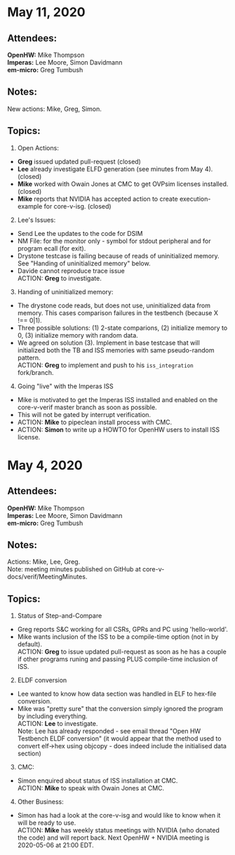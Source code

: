 May 11, 2020
============

Attendees:
----------

**OpenHW:** Mike Thompson<br>
**Imperas:** Lee Moore, Simon Davidmann<br>
**em-micro:** Greg Tumbush

Notes:
------

New actions: Mike, Greg, Simon.<br>

Topics:
-------

1. Open Actions:

- **Greg** issued updated pull-request (closed)
- **Lee** already investigate ELFD generation (see minutes from May 4). (closed)
- **Mike** worked with Owain Jones at CMC to get OVPsim licenses installed. (closed)
- **Mike** reports that NVIDIA has accepted action to create execution-example for core-v-isg. (closed)


2. Lee's Issues:

- Send Lee the updates to the code for DSIM
- NM File: for the monitor only - symbol for stdout peripheral and for program ecall (for exit).
- Drystone testcase is failing because of reads of uninitialized memory.  See "Handing of uninitialized memory" below.
- Davide cannot reproduce trace issue<br>
ACTION: **Greg** to investigate.

3. Handing of uninitialized memory:

- The drystone code reads, but does not use, uninitialized data from memory.  This cases comparison
failures in the testbench (because X !== 0|1).
- Three possible solutions: (1) 2-state comparions, (2) initialize memory to 0, (3) initialize memory with random data.
- We agreed on solution (3). Implement in base testcase that will initialized both the TB and ISS memories with same pseudo-random pattern.<br>
ACTION: **Greg** to implement and push to his `iss_integration` fork/branch.

4. Going "live" with the Imperas ISS

- Mike is motivated to get the Imperas ISS installed and enabled on the core-v-verif master branch as soon as possible.
- This will not be gated by interrupt verification.
- ACTION: **Mike** to pipeclean install process with CMC.
- ACTION: **Simon** to write up a HOWTO for OpenHW users to install ISS license.



May 4, 2020
===========

Attendees:
----------

**OpenHW:** Mike Thompson<br>
**Imperas:** Lee Moore, Simon Davidmann<br>
**em-micro:** Greg Tumbush

Notes:
------

Actions: Mike, Lee, Greg.<br>
Note: meeting minutes published on GitHub at core-v-docs/verif/MeetingMinutes.

Topics:
-------

1. Status of Step-and-Compare

- Greg reports S&C working for all CSRs, GPRs and PC using 'hello-world'.<br>
- Mike wants inclusion of the ISS to be a compile-time option (not in by default).<br>
ACTION: **Greg** to issue updated pull-request as soon as he has a couple if other programs runing and passing PLUS compile-time inclusion of ISS.

2. ELDF conversion

- Lee wanted to know how data section was handled in ELF to hex-file conversion.<br>
- Mike was "pretty sure" that the conversion simply ignored the program by including everything.<br>
ACTION: **Lee** to investigate.<br>
Note: Lee has already responded - see email thread "Open HW Testbench ELDF conversion" (it would appear that the method used to convert elf-\>hex using objcopy - does indeed include the initialised data section)

3. CMC:

- Simon enquired about status of ISS installation at CMC.<br>
ACTION: **Mike** to speak with Owain Jones at CMC.

4. Other Business:

- Simon has had a look at the core-v-isg and would like to know when it will be ready to use.<br>
ACTION: **Mike** has weekly status meetings with NVIDIA (who donated the code) and will report back.  Next OpenHW + NVIDIA meeting is 2020-05-06 at 21:00 EDT.


